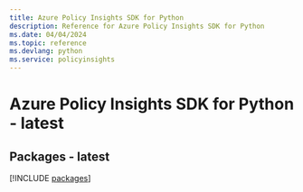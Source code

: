 ```yaml
---
title: Azure Policy Insights SDK for Python
description: Reference for Azure Policy Insights SDK for Python
ms.date: 04/04/2024
ms.topic: reference
ms.devlang: python
ms.service: policyinsights
---
```

# Azure Policy Insights SDK for Python - latest
## Packages - latest
[!INCLUDE [packages](policy-insights-index.md)]